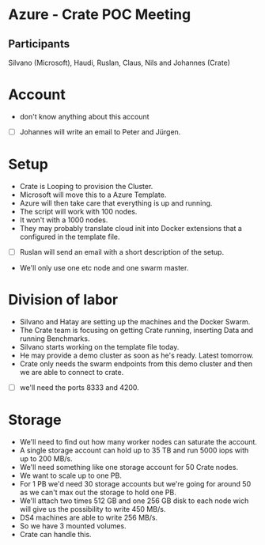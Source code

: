 # Azure - Crate POC Meeting

## Participants

Silvano (Microsoft), Haudi, Ruslan, Claus, Nils and Johannes (Crate)

# Account
* don't know anything about this account
* [ ] Johannes will write an email to Peter and Jürgen.

# Setup
* Crate is Looping to provision the Cluster.
 * Microsoft will move this to a Azure Template.
 * Azure will then take care that everything is up and running.
 * The script will work with 100 nodes.
 * It won't with a 1000 nodes.
* They may probably translate cloud init into Docker extensions that a configured in the template file.
* [ ] Ruslan will send an email with a short description of the setup.
* We'll only use one etc node and one swarm master.

# Division of labor
* Silvano and Hatay are setting up the machines and the Docker Swarm.
* The Crate team is focusing on getting Crate running, inserting Data and running Benchmarks.
* Silvano starts working on the template file today.
* He may provide a demo cluster as soon as he's ready. Latest tomorrow.
* Crate only needs the swarm endpoints from this demo cluster and then we are able to connect to crate.
* [ ] we'll need the ports 8333 and 4200.

# Storage
* We'll need to find out how many worker nodes can saturate the account.
* A single storage account can hold up to 35 TB and run 5000 iops with up to 200 MB/s.
* We'll need something like one storage account for 50 Crate nodes.
* We want to scale up to one PB.
* For 1 PB we'd need 30 storage accounts but we're going for around 50 as we can't max out the storage to hold one PB.
* We'll attach two times 512 GB and one 256 GB disk to each node wich will give us the possibility to write 450 MB/s.
* DS4 machines are able to write 256 MB/s.
* So we have 3 mounted volumes.
* Crate can handle this.